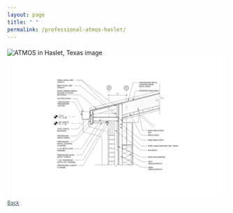 ```yaml
---
layout: page
title: " "
permalink: /professional-atmos-haslet/
---
```


<img alt="ATMOS in Haslet, Texas image" align="middle" src="/assets/prof-atmos-haslet-overview.jpg">
<img alt="ATMOS service center drawings" align="middle" src="/assets/prof-atmos-haslet-drawing.jpg">
<a style="color:DarkSlateGray" align="right" href="{{site.url}}/portfolio/"> <small> Back </small> </a>